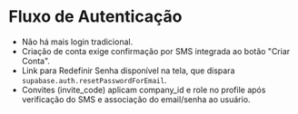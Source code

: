 # Fluxo de Autenticação

- Não há mais login tradicional.
- Criação de conta exige confirmação por SMS integrada ao botão "Criar Conta".
- Link para Redefinir Senha disponível na tela, que dispara `supabase.auth.resetPasswordForEmail`.
- Convites (invite_code) aplicam company_id e role no profile após verificação do SMS e associação do email/senha ao usuário.
